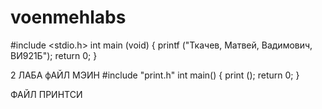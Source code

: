 # voenmehlabs
#include <stdio.h>
int main (void) {
    printf ("Ткачев, Матвей, Вадимович, ВИ921Б");
    return 0;
}

2 ЛАБА
фАЙЛ МЭИН
#include "print.h"
int main() {
	print ();
	return 0;
}

ФАЙЛ ПРИНТСИ
